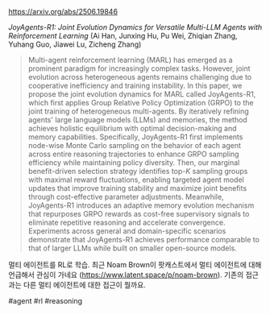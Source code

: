 https://arxiv.org/abs/2506.19846

*JoyAgents-R1: Joint Evolution Dynamics for Versatile Multi-LLM Agents with Reinforcement Learning* (Ai Han, Junxing Hu, Pu Wei, Zhiqian Zhang, Yuhang Guo, Jiawei Lu, Zicheng Zhang)

> Multi-agent reinforcement learning (MARL) has emerged as a prominent paradigm for increasingly complex tasks. However, joint evolution across heterogeneous agents remains challenging due to cooperative inefficiency and training instability. In this paper, we propose the joint evolution dynamics for MARL called JoyAgents-R1, which first applies Group Relative Policy Optimization (GRPO) to the joint training of heterogeneous multi-agents. By iteratively refining agents' large language models (LLMs) and memories, the method achieves holistic equilibrium with optimal decision-making and memory capabilities. Specifically, JoyAgents-R1 first implements node-wise Monte Carlo sampling on the behavior of each agent across entire reasoning trajectories to enhance GRPO sampling efficiency while maintaining policy diversity. Then, our marginal benefit-driven selection strategy identifies top-$K$ sampling groups with maximal reward fluctuations, enabling targeted agent model updates that improve training stability and maximize joint benefits through cost-effective parameter adjustments. Meanwhile, JoyAgents-R1 introduces an adaptive memory evolution mechanism that repurposes GRPO rewards as cost-free supervisory signals to eliminate repetitive reasoning and accelerate convergence. Experiments across general and domain-specific scenarios demonstrate that JoyAgents-R1 achieves performance comparable to that of larger LLMs while built on smaller open-source models.

멀티 에이전트를 RL로 학습. 최근 Noam Brown이 팟캐스트에서 멀티 에이전트에 대해 언급해서 관심이 가네요 (https://www.latent.space/p/noam-brown). 기존의 접근과는 다른 멀티 에이전트에 대한 접근이 뭘까요.

#agent #rl #reasoning 